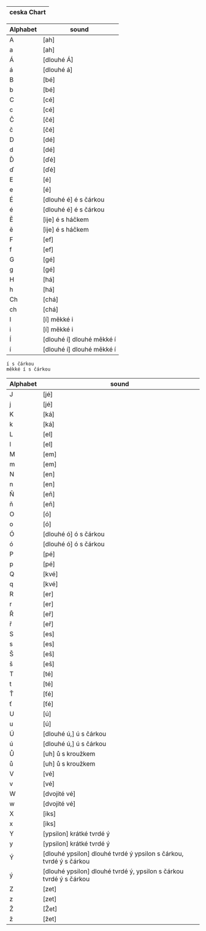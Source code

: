 |ceska Chart       |
|----|

| Alphabet   | sound  |
| --| --|
| A| [ah]|
| a| [ah]|
|Á| [dlouhé Á] |
|á| [dlouhé á] |
|B| [bé] |
|b| [bé] |
|C| [cé]|
|c| [cé]|
|Č| [čé]|
|č| [čé]|
|D| [dé]|
|d| [dé]|
|Ď| [ďé]|
|ď| [ďé]|
|E| [é]|
|e| [é]|
|É| [dlouhé é] é s čárkou |
|é| [dlouhé é] é s čárkou|
|Ě| [ije] é s háčkem|
|ě| [ije] é s háčkem|
|F| [ef]|
|f| [ef]|
|G| [gé]|
|g| [gé]|
|H| [há]|
|h| [há]|
|Ch| [chá]|
|ch| [chá]|
|I| [í] měkké i|
|i| [í] měkké i|
|Í| [dlouhé í] dlouhé měkké í |
|í| [dlouhé í] dlouhé měkké í|
```
í s čárkou
měkké í s čárkou

```

| Alphabet   | sound  |
| --| --|
|J| [jé]    |
|j| [jé]    |
|K| [ká]    |
|k| [ká]    |
|L| [el]    |
|l| [el]    |
|M| [em]    |
|m| [em]    |
|N| [en]    |
|n| [en]    |
|Ň| [eň]    |
|ň| [eň] |
|O| [ó]|
|o| [ó]|
|Ó| [dlouhé ó] ó s čárkou|
|ó| [dlouhé ó] ó s čárkou|
|P| [pé]    |
|p| [pé]    |
|Q| [kvé]   |
|q| [kvé]   |
|R| [er]    |
|r| [er]    |
|Ř| [eř] |
|ř| [eř] |
|S| [es] |
|s| [es] |
|Š| [eš] |
|š| [eš] |
|T| [té] |
|t| [té] |
|Ť| [ťé] |
|ť| [ťé] |
|U| [ú] |
|u| [ú] |
|Ú| [dlouhé ú,] ú s čárkou |
|ú| [dlouhé ú,] ú s čárkou |
|Ů| [uh] ů s kroužkem |
|ů| [uh] ů s kroužkem |
|V| [vé] |
|v| [vé] |
|W| [dvojité vé] |
|w| [dvojité vé] |
|X| [iks] |
|x| [iks] |
|Y| [ypsilon] krátké tvrdé ý|
|y| [ypsilon] krátké tvrdé ý|
|Ý| [dlouhé ypsilon] dlouhé tvrdé ý ypsilon s čárkou, tvrdé ý s čárkou|
|ý| [dlouhé ypsilon] dlouhé tvrdé ý, ypsilon s čárkou tvrdé ý s čárkou|
|Z| [zet]|
|z| [zet]|
|Ž| [Žet] |
|ž| [žet] |